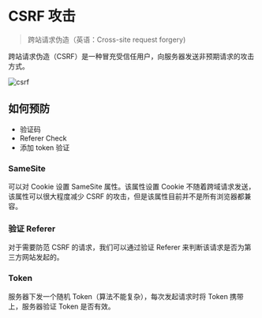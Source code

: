 # CSRF 攻击

> 跨站请求伪造（英语：Cross-site request forgery)

跨站请求伪造（CSRF）是一种冒充受信任用户，向服务器发送非预期请求的攻击方式。

![csrf](/img/csrf.jpg)

## 如何预防

- 验证码
- Referer Check
- 添加 token 验证



### SameSite

可以对 Cookie 设置 SameSite 属性。该属性设置 Cookie 不随着跨域请求发送，该属性可以很大程度减少 CSRF 的攻击，但是该属性目前并不是所有浏览器都兼容。

### 验证 Referer

对于需要防范 CSRF 的请求，我们可以通过验证 Referer 来判断该请求是否为第三方网站发起的。

### Token

服务器下发一个随机 Token（算法不能复杂），每次发起请求时将 Token 携带上，服务器验证 Token 是否有效。
